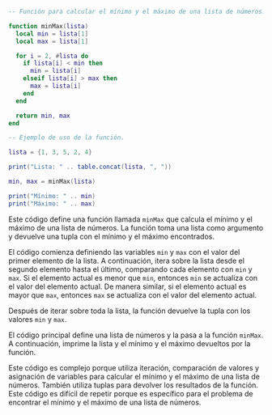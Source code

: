 ```lua
-- Función para calcular el mínimo y el máximo de una lista de números.

function minMax(lista)
  local min = lista[1]
  local max = lista[1]

  for i = 2, #lista do
    if lista[i] < min then
      min = lista[i]
    elseif lista[i] > max then
      max = lista[i]
    end
  end

  return min, max
end

-- Ejemplo de uso de la función.

lista = {1, 3, 5, 2, 4}

print("Lista: " .. table.concat(lista, ", "))

min, max = minMax(lista)

print("Mínimo: " .. min)
print("Máximo: " .. max)

```

Este código define una función llamada `minMax` que calcula el mínimo y el máximo de una lista de números. La función toma una lista como argumento y devuelve una tupla con el mínimo y el máximo encontrados.

El código comienza definiendo las variables `min` y `max` con el valor del primer elemento de la lista. A continuación, itera sobre la lista desde el segundo elemento hasta el último, comparando cada elemento con `min` y `max`. Si el elemento actual es menor que `min`, entonces `min` se actualiza con el valor del elemento actual. De manera similar, si el elemento actual es mayor que `max`, entonces `max` se actualiza con el valor del elemento actual.

Después de iterar sobre toda la lista, la función devuelve la tupla con los valores `min` y `max`.

El código principal define una lista de números y la pasa a la función `minMax`. A continuación, imprime la lista y el mínimo y el máximo devueltos por la función.

Este código es complejo porque utiliza iteración, comparación de valores y asignación de variables para calcular el mínimo y el máximo de una lista de números. También utiliza tuplas para devolver los resultados de la función. Este código es difícil de repetir porque es específico para el problema de encontrar el mínimo y el máximo de una lista de números.